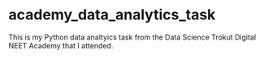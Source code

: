 # academy_data_analytics_task
This is my Python data analtyics task from the Data Science Trokut Digital NEET Academy that I attended. 
